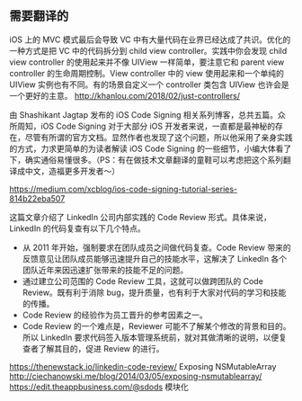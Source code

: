 ## 需要翻译的

iOS 上的 MVC 模式最后会导致 VC 中有大量代码在业界已经达成了共识。优化的一种方式是把 VC 中的代码拆分到 child view controller。实践中你会发现 child view controller 的使用起来并不像 UIView 一样简单，要注意它和 parent view controller 的生命周期控制。View controller 中的 view 使用起来和一个单纯的 UIView 实例也有不同。有的场景自定义一个 controller 类包含 UIView 也许会是一个更好的主意。
http://khanlou.com/2018/02/just-controllers/

由 Shashikant Jagtap 发布的 iOS Code Signing 相关系列博客，总共五篇。众所周知，iOS Code Signing 对于大部分 iOS 开发者来说，一直都是最神秘的存在，尽管有所谓的官方文档。显然作者也发现了这个问题，所以他采用了亲身实践的方式，力求更简单的为读者解读 iOS Code Signing 的一些细节，小编大体看了下，确实通俗易懂很多。（PS：有在做技术文章翻译的童鞋可以考虑把这个系列翻译成中文，造福更多开发者～）

https://medium.com/xcblog/ios-code-signing-tutorial-series-814b22eba507

这篇文章介绍了 LinkedIn 公司内部实践的 Code Review 形式。具体来说，LinkedIn 的代码复查有以下几个特点。 
* 从 2011 年开始，强制要求在团队成员之间做代码复查。Code Review 带来的反馈意见让团队成员能够迅速提升自己的技能水平，这解决了 LinkedIn 各个团队近年来因迅速扩张带来的技能不足的问题。 
* 通过建立公司范围的 Code Review 工具，这就可以做跨团队的 Code Review。既有利于消除 bug，提升质量，也有利于大家对代码的学习和技能的传播。 
* Code Review 的经验作为员工晋升的参考因素之一。 
* Code Review 的一个难点是，Reviewer 可能不了解某个修改的背景和目的。所以 LinkedIn 要求代码签入版本管理系统前，就对其做清晰的说明，以便复查者了解其目的，促进 Review 的进行。 

https://thenewstack.io/linkedin-code-review/ 
Exposing  NSMutableArray
http://ciechanowski.me/blog/2014/03/05/exposing-nsmutablearray/
https://edit.theappbusiness.com/@sdods 模块化
